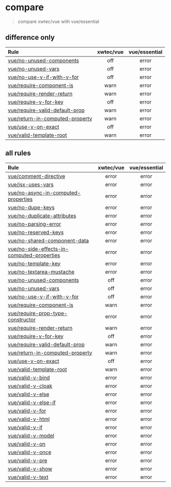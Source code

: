 # compare

> compare xwtec/vue with vue/essential

## difference only

| Rule                                                                                               | xwtec/vue | vue/essential |
| :------------------------------------------------------------------------------------------------- | :-------: | :-----------: |
| [vue/no-unused-components](https://eslint.vuejs.org/rules/no-unused-components.html)               |    off    |     error     |
| [vue/no-unused-vars](https://eslint.vuejs.org/rules/no-unused-vars.html)                           |    off    |     error     |
| [vue/no-use-v-if-with-v-for](https://eslint.vuejs.org/rules/no-use-v-if-with-v-for.html)           |    off    |     error     |
| [vue/require-component-is](https://eslint.vuejs.org/rules/require-component-is.html)               |   warn    |     error     |
| [vue/require-render-return](https://eslint.vuejs.org/rules/require-render-return.html)             |   warn    |     error     |
| [vue/require-v-for-key](https://eslint.vuejs.org/rules/require-v-for-key.html)                     |    off    |     error     |
| [vue/require-valid-default-prop](https://eslint.vuejs.org/rules/require-valid-default-prop.html)   |   warn    |     error     |
| [vue/return-in-computed-property](https://eslint.vuejs.org/rules/return-in-computed-property.html) |   warn    |     error     |
| [vue/use-v-on-exact](https://eslint.vuejs.org/rules/use-v-on-exact.html)                           |    off    |     error     |
| [vue/valid-template-root](https://eslint.vuejs.org/rules/valid-template-root.html)                 |   warn    |     error     |

## all rules

| Rule                                                                                                                     | xwtec/vue | vue/essential |
| :----------------------------------------------------------------------------------------------------------------------- | :-------: | :-----------: |
| [vue/comment-directive](https://eslint.vuejs.org/rules/comment-directive.html)                                           |   error   |     error     |
| [vue/jsx-uses-vars](https://eslint.vuejs.org/rules/jsx-uses-vars.html)                                                   |   error   |     error     |
| [vue/no-async-in-computed-properties](https://eslint.vuejs.org/rules/no-async-in-computed-properties.html)               |   error   |     error     |
| [vue/no-dupe-keys](https://eslint.vuejs.org/rules/no-dupe-keys.html)                                                     |   error   |     error     |
| [vue/no-duplicate-attributes](https://eslint.vuejs.org/rules/no-duplicate-attributes.html)                               |   error   |     error     |
| [vue/no-parsing-error](https://eslint.vuejs.org/rules/no-parsing-error.html)                                             |   error   |     error     |
| [vue/no-reserved-keys](https://eslint.vuejs.org/rules/no-reserved-keys.html)                                             |   error   |     error     |
| [vue/no-shared-component-data](https://eslint.vuejs.org/rules/no-shared-component-data.html)                             |   error   |     error     |
| [vue/no-side-effects-in-computed-properties](https://eslint.vuejs.org/rules/no-side-effects-in-computed-properties.html) |   error   |     error     |
| [vue/no-template-key](https://eslint.vuejs.org/rules/no-template-key.html)                                               |   error   |     error     |
| [vue/no-textarea-mustache](https://eslint.vuejs.org/rules/no-textarea-mustache.html)                                     |   error   |     error     |
| [vue/no-unused-components](https://eslint.vuejs.org/rules/no-unused-components.html)                                     |    off    |     error     |
| [vue/no-unused-vars](https://eslint.vuejs.org/rules/no-unused-vars.html)                                                 |    off    |     error     |
| [vue/no-use-v-if-with-v-for](https://eslint.vuejs.org/rules/no-use-v-if-with-v-for.html)                                 |    off    |     error     |
| [vue/require-component-is](https://eslint.vuejs.org/rules/require-component-is.html)                                     |   warn    |     error     |
| [vue/require-prop-type-constructor](https://eslint.vuejs.org/rules/require-prop-type-constructor.html)                   |   error   |     error     |
| [vue/require-render-return](https://eslint.vuejs.org/rules/require-render-return.html)                                   |   warn    |     error     |
| [vue/require-v-for-key](https://eslint.vuejs.org/rules/require-v-for-key.html)                                           |    off    |     error     |
| [vue/require-valid-default-prop](https://eslint.vuejs.org/rules/require-valid-default-prop.html)                         |   warn    |     error     |
| [vue/return-in-computed-property](https://eslint.vuejs.org/rules/return-in-computed-property.html)                       |   warn    |     error     |
| [vue/use-v-on-exact](https://eslint.vuejs.org/rules/use-v-on-exact.html)                                                 |    off    |     error     |
| [vue/valid-template-root](https://eslint.vuejs.org/rules/valid-template-root.html)                                       |   warn    |     error     |
| [vue/valid-v-bind](https://eslint.vuejs.org/rules/valid-v-bind.html)                                                     |   error   |     error     |
| [vue/valid-v-cloak](https://eslint.vuejs.org/rules/valid-v-cloak.html)                                                   |   error   |     error     |
| [vue/valid-v-else](https://eslint.vuejs.org/rules/valid-v-else.html)                                                     |   error   |     error     |
| [vue/valid-v-else-if](https://eslint.vuejs.org/rules/valid-v-else-if.html)                                               |   error   |     error     |
| [vue/valid-v-for](https://eslint.vuejs.org/rules/valid-v-for.html)                                                       |   error   |     error     |
| [vue/valid-v-html](https://eslint.vuejs.org/rules/valid-v-html.html)                                                     |   error   |     error     |
| [vue/valid-v-if](https://eslint.vuejs.org/rules/valid-v-if.html)                                                         |   error   |     error     |
| [vue/valid-v-model](https://eslint.vuejs.org/rules/valid-v-model.html)                                                   |   error   |     error     |
| [vue/valid-v-on](https://eslint.vuejs.org/rules/valid-v-on.html)                                                         |   error   |     error     |
| [vue/valid-v-once](https://eslint.vuejs.org/rules/valid-v-once.html)                                                     |   error   |     error     |
| [vue/valid-v-pre](https://eslint.vuejs.org/rules/valid-v-pre.html)                                                       |   error   |     error     |
| [vue/valid-v-show](https://eslint.vuejs.org/rules/valid-v-show.html)                                                     |   error   |     error     |
| [vue/valid-v-text](https://eslint.vuejs.org/rules/valid-v-text.html)                                                     |   error   |     error     |
